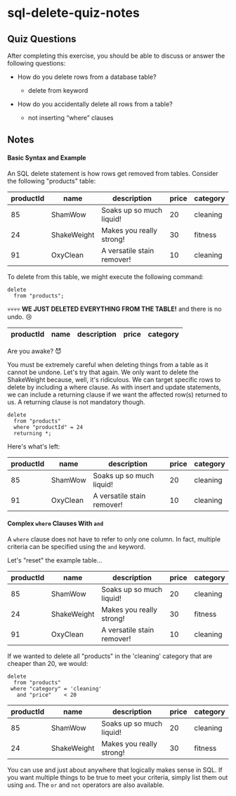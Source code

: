 # sql-delete-quiz-notes

## Quiz Questions

After completing this exercise, you should be able to discuss or answer the following questions:

- How do you delete rows from a database table?

  - delete from keyword

- How do you accidentally delete all rows from a table?
  - not inserting “where” clauses

## Notes

#### Basic Syntax and Example

An SQL delete statement is how rows get removed from tables. Consider the following "products" table:

| productId | name        | description                | price | category |
| --------- | ----------- | -------------------------- | ----- | -------- |
| 85        | ShamWow     | Soaks up so much liquid!   | 20    | cleaning |
| 24        | ShakeWeight | Makes you really strong!   | 30    | fitness  |
| 91        | OxyClean    | A versatile stain remover! | 10    | cleaning |

To delete from this table, we might execute the following command:

```
delete
  from "products";
```

💀💀💀💀 **WE JUST DELETED EVERYTHING FROM THE TABLE!** and there is no undo. 😢

| productId | name | description | price | category |
| --------- | ---- | ----------- | ----- | -------- |

Are you awake? 😈

You must be extremely careful when deleting things from a table as it cannot be undone. Let's try that again. We only want to delete the ShakeWeight because, well, it's ridiculous. We can target specific rows to delete by including a where clause. As with insert and update statements, we can include a returning clause if we want the affected row(s) returned to us. A returning clause is not mandatory though.

```
delete
  from "products"
  where "productId" = 24
  returning *;
```

Here's what's left:

| productId | name     | description                | price | category |
| --------- | -------- | -------------------------- | ----- | -------- |
| 85        | ShamWow  | Soaks up so much liquid!   | 20    | cleaning |
| 91        | OxyClean | A versatile stain remover! | 10    | cleaning |

#### Complex `where` Clauses With `and`

A `where` clause does not have to refer to only one column. In fact, multiple criteria can be specified using the `and` keyword.

Let's "reset" the example table...

| productId | name        | description                | price | category |
| --------- | ----------- | -------------------------- | ----- | -------- |
| 85        | ShamWow     | Soaks up so much liquid!   | 20    | cleaning |
| 24        | ShakeWeight | Makes you really strong!   | 30    | fitness  |
| 91        | OxyClean    | A versatile stain remover! | 10    | cleaning |

If we wanted to delete all "products" in the 'cleaning' category that are cheaper than 20, we would:

```
delete
  from "products"
 where "category" = 'cleaning'
   and "price"    < 20
```

| productId | name        | description              | price | category |
| --------- | ----------- | ------------------------ | ----- | -------- |
| 85        | ShamWow     | Soaks up so much liquid! | 20    | cleaning |
| 24        | ShakeWeight | Makes you really strong! | 30    | fitness  |

You can use and just about anywhere that logically makes sense in SQL. If you want multiple things to be true to meet your criteria, simply list them out using `and`. The `or` and `not` operators are also available.
